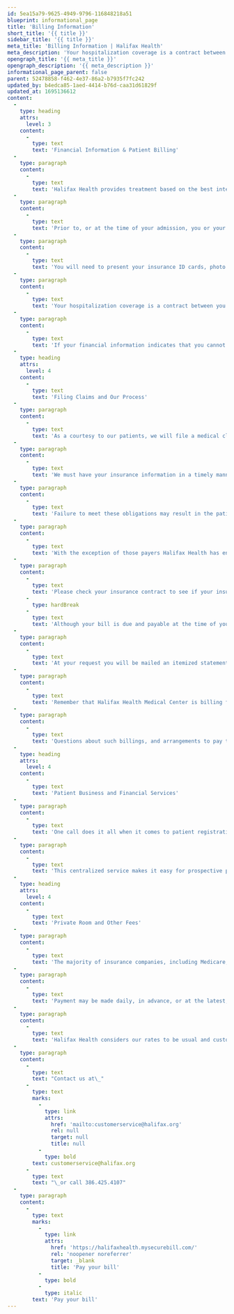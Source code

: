 ```yaml
---
id: 5ea15a79-9625-4949-9796-116848218a51
blueprint: informational_page
title: 'Billing Information'
short_title: '{{ title }}'
sidebar_title: '{{ title }}'
meta_title: 'Billing Information | Halifax Health'
meta_description: 'Your hospitalization coverage is a contract between you and your insurance company, and you are ultimately responsible for your account.'
opengraph_title: '{{ meta_title }}'
opengraph_description: '{{ meta_description }}'
informational_page_parent: false
parent: 52478858-f462-4e37-86a2-b7935f7fc242
updated_by: b4edca85-1aed-4414-b76d-caa31d61829f
updated_at: 1695136612
content:
  -
    type: heading
    attrs:
      level: 3
    content:
      -
        type: text
        text: 'Financial Information & Patient Billing'
  -
    type: paragraph
    content:
      -
        type: text
        text: 'Halifax Health provides treatment based on the best interests of the patient, regardless of compensation or the ability to pay. Nevertheless, it is important that each patient provide adequate financial information to determine his or her insurance status, ability to pay and to participate in payment to the extent possible.'
  -
    type: paragraph
    content:
      -
        type: text
        text: 'Prior to, or at the time of your admission, you or your representative may be required to make a payment depending on your financial information and the type and verification of insurance coverage you have. If the services are considered non-covered by your insurance, you will be asked to sign a notice of non-coverage and will be asked for payment unless other arrangements have been made.'
  -
    type: paragraph
    content:
      -
        type: text
        text: 'You will need to present your insurance ID cards, photo ID and other pertinent information that will assist us in filing your insurance claim for you. Normally, insurance plans do not provide full coverage of the hospital bill. Either prior to, or immediately after your admission, your insurance coverage will be verified.'
  -
    type: paragraph
    content:
      -
        type: text
        text: 'Your hospitalization coverage is a contract between you and your insurance company, and while we will cooperate to the fullest in expediting your claim, you are ultimately responsible for your account.'
  -
    type: paragraph
    content:
      -
        type: text
        text: 'If your financial information indicates that you cannot pay, then you will be asked to apply for assistance through the Halifax Managed Care Assistance Program and/or the Department of Children & Family Services.'
  -
    type: heading
    attrs:
      level: 4
    content:
      -
        type: text
        text: 'Filing Claims and Our Process'
  -
    type: paragraph
    content:
      -
        type: text
        text: 'As a courtesy to our patients, we will file a medical claim (bill) to any health insurance company for services rendered at our facilities. We can only do so when the patient or guarantor has provided complete and accurate insurance information to us when arrangements for your care are made, or at the time services are rendered, or immediately thereafter.'
  -
    type: paragraph
    content:
      -
        type: text
        text: 'We must have your insurance information in a timely manner in order for the proper authorizations, pre-certifications, referrals required by your insurance company are obtained, and any other notification that the company requires in order to pay for your treatment, tests or hospital stay.'
  -
    type: paragraph
    content:
      -
        type: text
        text: 'Failure to meet these obligations may result in the patient or guarantor being responsible for the services rendered as a result of the insurance company not remitting payment. Patient Billing and Financial Services (PBFS) will make a reasonable attempt to collect the debt incurred from the insurance carrier, if for any reason your insurance company denies your claim or neglects to pay the bill, you, as the patient or guarantor, will ultimately be responsible for the charges incurred.'
  -
    type: paragraph
    content:
      -
        type: text
        text: 'With the exception of those payers Halifax Health has entered into a contractual relationship with, Halifax Health is not bound to accept the reimbursement that an insurance company may pay or allow for the services rendered as payment in full. For example, some insurance companies use a payment methodology known as “UCR” (Usual & Customary Reimbursement) or otherwise known as an “Allowable”. Both of these payment (reimbursement) methodologies are determined by your insurance company and are not a mutually or contractually agreed upon amount of reimbursement between Halifax Health and the insurance carrier. This means that any difference between our total charges and the “UCR” or “Allowable” amount is the responsibility of the patient or guarantor.'
  -
    type: paragraph
    content:
      -
        type: text
        text: 'Please check your insurance contract to see if your insurance carrier or coverage reimburses by either of these payment methodologies to prevent any unforeseen or non-covered medical costs.'
      -
        type: hardBreak
      -
        type: text
        text: 'Although your bill is due and payable at the time of your discharge, it sometimes requires several days to record all charges and payments on your account.'
  -
    type: paragraph
    content:
      -
        type: text
        text: 'At your request you will be mailed an itemized statement reflecting such charges and payments and any remaining balance due.'
  -
    type: paragraph
    content:
      -
        type: text
        text: 'Remember that Halifax Health Medical Center is billing for hospital charges only. Professional fees from your physician, specialists, and for radiology and pathology services or other specialized professional services will be sent by those providers or designated billing representative.'
  -
    type: paragraph
    content:
      -
        type: text
        text: 'Questions about such billings, and arrangements to pay them should be made directly with each provider.'
  -
    type: heading
    attrs:
      level: 4
    content:
      -
        type: text
        text: 'Patient Business and Financial Services'
  -
    type: paragraph
    content:
      -
        type: text
        text: 'One call does it all when it comes to patient registration and billing thanks to Halifax Health’s Patient Business & Financial Services (PBFS).'
  -
    type: paragraph
    content:
      -
        type: text
        text: 'This centralized service makes it easy for prospective patients to register prior to coming to Halifax Health for services. In addition, customer service representatives are available to answer questions about bills and insurance coverage. Patient Business & Financial Services is also the area responsible for patients’ medical records and health information.'
  -
    type: heading
    attrs:
      level: 4
    content:
      -
        type: text
        text: 'Private Room and Other Fees'
  -
    type: paragraph
    content:
      -
        type: text
        text: 'The majority of insurance companies, including Medicare, do not ordinarily pay for a private room. You will be responsible for any differential if you have requested a private room, and any other room charges not covered by insurance or Medicare.'
  -
    type: paragraph
    content:
      -
        type: text
        text: 'Payment may be made daily, in advance, or at the latest, at the time of discharge. In addition to private room charges not being a covered service, many insurance companies deny reimbursement that differs from what they term or classify as ‘usual and customary rates.'
  -
    type: paragraph
    content:
      -
        type: text
        text: 'Halifax Health considers our rates to be usual and customary for this area/community, and any reimbursement withheld for those reasons will be balanced billable to the patient or the patient’s responsible party.'
  -
    type: paragraph
    content:
      -
        type: text
        text: "Contact us at\_"
      -
        type: text
        marks:
          -
            type: link
            attrs:
              href: 'mailto:customerservice@halifax.org'
              rel: null
              target: null
              title: null
          -
            type: bold
        text: customerservice@halifax.org
      -
        type: text
        text: "\_or call 386.425.4107"
  -
    type: paragraph
    content:
      -
        type: text
        marks:
          -
            type: link
            attrs:
              href: 'https://halifaxhealth.mysecurebill.com/'
              rel: 'noopener noreferrer'
              target: _blank
              title: 'Pay your bill'
          -
            type: bold
          -
            type: italic
        text: 'Pay your bill'
---
```

